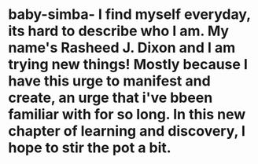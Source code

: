 # baby-simba- I find myself everyday, its hard to describe who I am. My name's Rasheed J. Dixon and I am  trying new things! Mostly because I have this urge to manifest and create, an urge that i've bbeen familiar with for so long. In this new chapter of learning and discovery, I hope to stir the pot a bit. 
